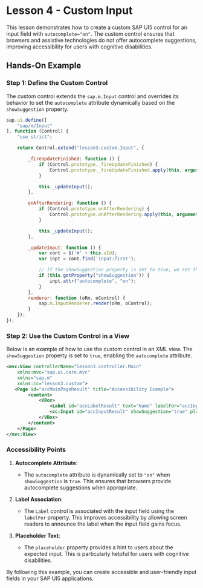 # Lesson 4 - Custom Input

This lesson demonstrates how to create a custom SAP UI5 control for an input field with `autocomplete="on"`. The custom control ensures that browsers and assistive technologies do not offer autocomplete suggestions, improving accessibility for users with cognitive disabilities.

## Hands-On Example

### Step 1: Define the Custom Control

The custom control extends the `sap.m.Input` control and overrides its behavior to set the `autocomplete` attribute dynamically based on the `showSuggestion` property.

```javascript
sap.ui.define([
    "sap/m/Input"
], function (Control) {
    "use strict";

    return Control.extend("lesson3.custom.Input", {

        _fireUpdateFinished: function () {
            if (Control.prototype._fireUpdateFinished) {
                Control.prototype._fireUpdateFinished.apply(this, arguments);
            }

            this._updateInput();
        },

        onAfterRendering: function () {
            if (Control.prototype.onAfterRendering) {
                Control.prototype.onAfterRendering.apply(this, arguments);
            }

            this._updateInput();
        },

        _updateInput: function () {
            var cont = $('#' + this.sId);
            var inpt = cont.find('input:first');

            // If the showSuggestion property is set to true, we set the autocomplete attribute to "on"
            if (this.getProperty("showSuggestion")) {
                inpt.attr("autocomplete", "on");
            }
        },
        renderer: function (oRm, oControl) {
            sap.m.InputRenderer.render(oRm, oControl);
        }
    });
});
```

### Step 2: Use the Custom Control in a View

Below is an example of how to use the custom control in an XML view. The `showSuggestion` property is set to `true`, enabling the `autocomplete` attribute.

```xml
<mvc:View controllerName="lesson3.controller.Main"
    xmlns:mvc="sap.ui.core.mvc"
    xmlns="sap.m"
    xmlns:cc="lesson3.custom">
   <Page id="accMainPageResult" title="Accessibility Example">
        <content>
            <VBox>
                <Label id="accLabelResult" text="Name" labelFor="accInputResult"/>
                <cc:Input id="accInputResult" showSuggestion="true" placeholder="Enter your name"/>
            </VBox>
        </content>
    </Page>
</mvc:View>
```

### Accessibility Points

1. **Autocomplete Attribute**:
   - The `autocomplete` attribute is dynamically set to `"on"` when `showSuggestion` is `true`. This ensures that browsers provide autocomplete suggestions when appropriate.

2. **Label Association**:
   - The `Label` control is associated with the input field using the `labelFor` property. This improves accessibility by allowing screen readers to announce the label when the input field gains focus.

3. **Placeholder Text**:
   - The `placeholder` property provides a hint to users about the expected input. This is particularly helpful for users with cognitive disabilities.

By following this example, you can create accessible and user-friendly input fields in your SAP UI5 applications.
